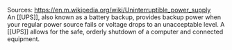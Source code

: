 Sources:
https://en.m.wikipedia.org/wiki/Uninterruptible_power_supply
\
An [[UPS]], also known as a battery backup, provides backup power when your regular power source fails or voltage drops to an unacceptable level. A [[UPS]] allows for the safe, orderly shutdown of a computer and connected equipment.
